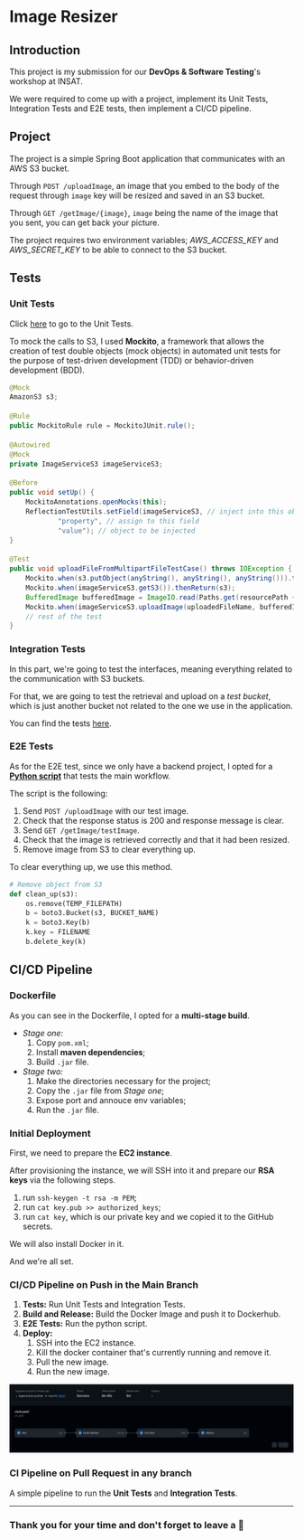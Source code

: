 # Image Resizer

## Introduction

This project is my submission for our __DevOps & Software Testing__'s workshop at INSAT.

We were required to come up with a project, implement its Unit Tests, Integration Tests and E2E tests, then implement a CI/CD pipeline.

## Project

The project is a simple Spring Boot application that communicates with an AWS S3 bucket.

Through `POST /uploadImage`, an image that you embed to the body of the request through `image` key will be resized and saved in an S3 bucket.

Through `GET /getImage/{image}`, `image` being the name of the image that you sent, you can get back your picture.

The project requires two environment variables; *AWS_ACCESS_KEY* and *AWS_SECRET_KEY* to be able to connect to the S3 bucket.

## Tests

### Unit Tests

Click [here](./src/test/java/devops/workshop/photocompressor/UnitTests/) to go to the Unit Tests.

To mock the calls to S3, I used __Mockito__, a framework that allows the creation of test double objects (mock objects) in automated unit tests for the purpose of test-driven development (TDD) or behavior-driven development (BDD).

``` java
@Mock
AmazonS3 s3;

@Rule
public MockitoRule rule = MockitoJUnit.rule();

@Autowired
@Mock
private ImageServiceS3 imageServiceS3;

@Before
public void setUp() {
    MockitoAnnotations.openMocks(this);
    ReflectionTestUtils.setField(imageServiceS3, // inject into this object
            "property", // assign to this field
            "value"); // object to be injected
}

@Test
public void uploadFileFromMultipartFileTestCase() throws IOException {
    Mockito.when(s3.putObject(anyString(), anyString(), anyString())).thenReturn(new PutObjectResult()); // Mock call to S3
    Mockito.when(imageServiceS3.getS3()).thenReturn(s3);
    BufferedImage bufferedImage = ImageIO.read(Paths.get(resourcePath + "/test_image.jpg").toFile());
    Mockito.when(imageServiceS3.uploadImage(uploadedFileName, bufferedImage)).thenCallRealMethod(); // Call real method
    // rest of the test
}
```

### Integration Tests

In this part, we're going to test the interfaces, meaning everything related to the communication with S3 buckets.

For that, we are going to test the retrieval and upload on a _test bucket_, which is just another bucket not related to the one we use in the application.

You can find the tests [here](./src/test/java/devops/workshop/photocompressor/IntegrationTests/).

### E2E Tests

As for the E2E test, since we only have a backend project, I opted for a [__Python script__](./e2e/) that tests the main workflow.

The script is the following:

1. Send `POST /uploadImage` with our test image.
1. Check that the response status is 200 and response message is clear.
1. Send `GET /getImage/testImage`.
1. Check that the image is retrieved correctly and that it had been resized.
1. Remove image from S3 to clear everything up.

To clear everything up, we use this method.

``` python
# Remove object from S3
def clean_up(s3):
    os.remove(TEMP_FILEPATH)
    b = boto3.Bucket(s3, BUCKET_NAME)
    k = boto3.Key(b)
    k.key = FILENAME
    b.delete_key(k)
```

## CI/CD Pipeline

### Dockerfile

As you can see in the Dockerfile, I opted for a __multi-stage build__.

- _Stage one:_
    1. Copy `pom.xml`;
    1. Install __maven dependencies__;
    1. Build `.jar` file.
- _Stage two:_
    1. Make the directories necessary for the project;
    1. Copy the `.jar` file from _Stage one_;
    1. Expose port and annouce env variables;
    1. Run the `.jar` file.

### Initial Deployment

First, we need to prepare the __EC2 instance__.

After provisioning the instance, we will SSH into it and prepare our __RSA keys__ via the following steps.

1. run `ssh-keygen -t rsa -m PEM`;
1. run `cat key.pub >> authorized_keys`;
1. run `cat key`, which is our private key and we copied it to the GitHub secrets.

We will also install Docker in it.

And we're all set.

### CI/CD Pipeline on Push in the Main Branch

1. __Tests:__ Run Unit Tests and Integration Tests.
1. __Build and Release:__ Build the Docker Image and push it to Dockerhub.
1. __E2E Tests:__ Run the python script.
1. __Deploy:__
    1. SSH into the EC2 instance.
    1. Kill the docker container that's currently running and remove it.
    1. Pull the new image.
    1. Run the new image.

<p align="center">
    <img src="assets/cicd.png" alt="cicd pipeline">
</p>

### CI Pipeline on Pull Request in any branch

A simple pipeline to run the __Unit Tests__ and __Integration Tests__.

--------

### Thank you for your time and don't forget to leave a :star2: